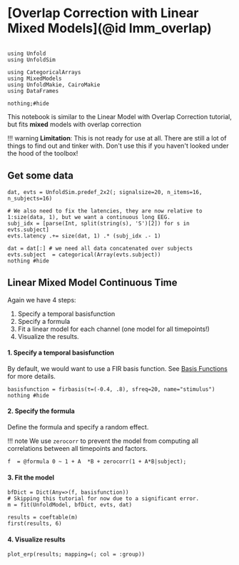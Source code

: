 # [Overlap Correction with Linear Mixed Models](@id lmm_overlap)

```@example Main

using Unfold
using UnfoldSim

using CategoricalArrays
using MixedModels
using UnfoldMakie, CairoMakie
using DataFrames

nothing;#hide
```


This notebook is similar to the Linear Model with Overlap Correction tutorial, but fits **mixed** models with overlap correction

!!! warning 
    **Limitation**: This is not ready for use at all. There are still a lot of things to find out and tinker with. Don't use this if you haven't looked under the hood of the toolbox!


## Get some data

```@example Main
dat, evts = UnfoldSim.predef_2x2(; signalsize=20, n_items=16, n_subjects=16)

# We also need to fix the latencies, they are now relative to 1:size(data, 1), but we want a continuous long EEG.
subj_idx = [parse(Int, split(string(s), 'S')[2]) for s in evts.subject]
evts.latency .+= size(dat, 1) .* (subj_idx .- 1)

dat = dat[:] # we need all data concatenated over subjects
evts.subject  = categorical(Array(evts.subject))
nothing #hide
```

## Linear **Mixed** Model Continuous Time
Again we have 4 steps:
1. Specify a temporal basisfunction
2. Specify a formula
3. Fit a linear model for each channel (one model for all timepoints!)
4. Visualize the results.

#### 1. Specify a temporal basisfunction
By default, we would want to use a FIR basis function. See [Basis Functions](@ref) for more details.
```@example Main
basisfunction = firbasis(τ=(-0.4, .8), sfreq=20, name="stimulus")
nothing #hide
```

#### 2. Specify the formula
Define the formula and specify a random effect. 

!!! note
    We use `zerocorr` to prevent the model from computing all correlations between all timepoints and factors.

```@example Main
f  = @formula 0 ~ 1 + A  *B + zerocorr(1 + A*B|subject);
```


#### 3. Fit the model
```@example Main
bfDict = Dict(Any=>(f, basisfunction))
# Skipping this tutorial for now due to a significant error.
m = fit(UnfoldModel, bfDict, evts, dat) 

results = coeftable(m)
first(results, 6)
```

#### 4. Visualize results

```@example Main
plot_erp(results; mapping=(; col = :group))
```
